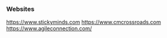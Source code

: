 ### Websites
https://www.stickyminds.com
https://www.cmcrossroads.com
https://www.agileconnection.com/
